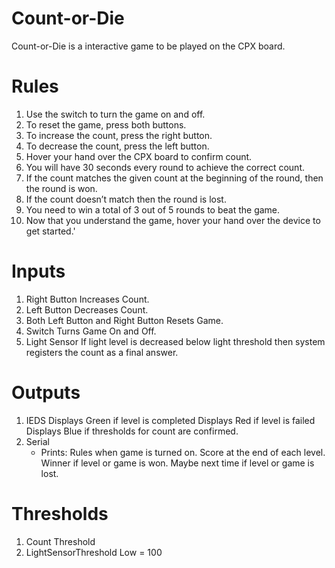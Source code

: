 # Count-or-Die
Count-or-Die is a interactive game to be played on the CPX board. 
# Rules
   1. Use the switch to turn the game on and off.  
   2. To reset the game, press both buttons. 
   3. To increase the count, press the right button.
   4. To decrease the count, press the left button. 
   5. Hover your hand over the CPX board to confirm count. 
   6. You will have 30 seconds every round to achieve the correct count.
   7. If the count matches the given count at the beginning of the round, then the round is won.
   8. If the count doesn’t match then the round is lost.
   9. You need to win a total of 3 out of 5 rounds to beat the game.
   10. Now that you understand the game, hover your hand over the device to get started.'
# Inputs
 1. Right Button
     Increases Count.
 2. Left Button
     Decreases Count.
 3. Both Left Button and Right Button
     Resets Game.
 4. Switch
     Turns Game On and Off.
 5. Light Sensor
     If light level is decreased below light threshold then system registers the count as a           final answer.
# Outputs
1. IEDS
     Displays Green if level is completed
     Displays Red if level is failed
     Displays Blue if thresholds for count are confirmed.
2. Serial
     - Prints:
           Rules when game is turned on.
           Score at the end of each level.
           Winner if level or game is won.
           Maybe next time if level or game is lost.
# Thresholds
 1. Count Threshold
 2. LightSensorThreshold
     Low = 100
